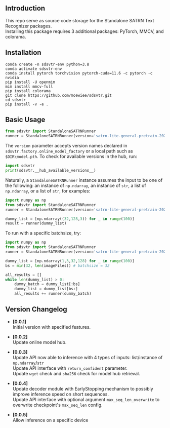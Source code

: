 ## Introduction
This repo serve as source code storage for the Standalone SATRN Text Recognizer packages.  
Installing this package requires 3 additional packages: PyTorch, MMCV, and colorama.


## Installation
```shell
conda create -n sdsvtr-env python=3.8
conda activate sdsvtr-env
conda install pytorch torchvision pytorch-cuda=11.6 -c pytorch -c nvidia
pip install -U openmim
mim install mmcv-full
pip install colorama
git clone https://github.com/moewiee/sdsvtr.git
cd sdsvtr
pip install -v -e .
```

## Basic Usage
```python
from sdsvtr import StandaloneSATRNRunner
runner = StandaloneSATRNRunner(version='satrn-lite-general-pretrain-20230106', return_confident=False, use_cuda=False)
```  

The `version` parameter accepts version names declared in `sdsvtr.factory.online_model_factory` or a local path such as `$DIR\model.pth`. To check for available versions in the hub, run:
```python
import sdsvtr
print(sdsvtr.__hub_available_versions__)
```  

Naturally, a `StandaloneSATRNRunner` instance assumes the input to be one of the following: an instance of `np.ndarray`, an instance of `str`, a list of `np.ndarray`, or a list of `str`, for examples:
```python
import numpy as np
from sdsvtr import StandaloneSATRNRunner
runner = StandaloneSATRNRunner(version='satrn-lite-general-pretrain-20230106', return_confident=False, use_cuda=False)

dummy_list = [np.ndarray((32,128,3)) for _ in range(100)]
result = runner(dummy_list)
```  

To run with a specific batchsize, try:
```python
import numpy as np
from sdsvtr import StandaloneSATRNRunner
runner = StandaloneSATRNRunner(version='satrn-lite-general-pretrain-20230106', return_confident=False, device='cuda:0')

dummy_list = [np.ndarray(1,3,32,128) for _ in range(100)]
bs = min(32, len(imageFiles)) # batchsize = 32

all_results = []
while len(dummy_list) > 0:
    dummy_batch = dummy_list[:bs]
    dummy_list = dummy_list[bs:]
    all_results += runner(dummy_batch)
```

## Version Changelog
* **[0.0.1]**  
Initial version with specified features.  
  

* **[0.0.2]**  
Update online model hub.  
  

* **[0.0.3]**  
Update API now able to inference with 4 types of inputs: list/instance of `np.ndarray`/`str`  
Update API interface with `return_confident` parameter.  
Update `wget` check and `sha256` check for model hub retrieval.  

* **[0.0.4]**  
Update decoder module with EarlyStopping mechanism to possibly improve inference speed on short sequences.  
Update API interface with optional argument `max_seq_len_overwrite` to overwrite checkpoint's `max_seq_len` config.

* **[0.0.5]**  
Allow inference on a specific device
